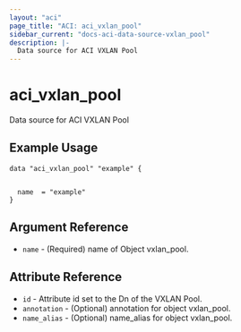```yaml
---
layout: "aci"
page_title: "ACI: aci_vxlan_pool"
sidebar_current: "docs-aci-data-source-vxlan_pool"
description: |-
  Data source for ACI VXLAN Pool
---
```


# aci_vxlan_pool #
Data source for ACI VXLAN Pool

## Example Usage ##

```hcl
data "aci_vxlan_pool" "example" {


  name  = "example"
}
```
## Argument Reference ##
* `name` - (Required) name of Object vxlan_pool.



## Attribute Reference

* `id` - Attribute id set to the Dn of the VXLAN Pool.
* `annotation` - (Optional) annotation for object vxlan_pool.
* `name_alias` - (Optional) name_alias for object vxlan_pool.
